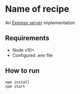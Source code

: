 # Name of recipe
An [Express server](http://expressjs.com) implementation

## Requirements
* Node v10+
* Configured .env file

## How to run

```
npm install
npm start
```
